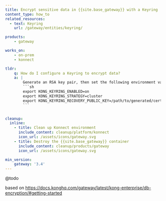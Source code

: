 ```yaml
---
title: Encrypt sensitive data in {{site.base_gateway}} with a Keyring
content_type: how_to
related_resources:
  - text: Keyring
    url: /gateway/entities/keyring/

products:
    - gateway

works_on:
    - on-prem
    - konnect

tldr:
    q: How do I configure a Keyring to encrypt data?
    a: |
        Generate an RSA key pair, then set the following environment variables before starting your {{site.base_gateway}} instance:
        ```sh
        export KONG_KEYRING_ENABLED=on
        export KONG_KEYRING_STRATEGY=cluster
        export KONG_KEYRING_RECOVERY_PUBLIC_KEY=/path/to/generated/cert.pem
        ```


cleanup:
  inline:
    - title: Clean up Konnect environment
      include_content: cleanup/platform/konnect
      icon_url: /assets/icons/gateway.svg
    - title: Destroy the {{site.base_gateway}} container
      include_content: cleanup/products/gateway
      icon_url: /assets/icons/gateway.svg

min_version:
    gateway: '3.4'
---
```

@todo

based on https://docs.konghq.com/gateway/latest/kong-enterprise/db-encryption/#getting-started 